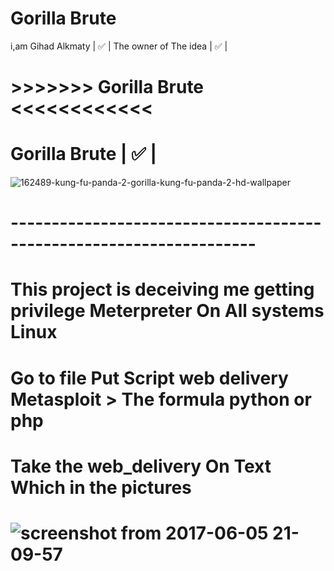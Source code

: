# Gorilla Brute
i,am Gihad Alkmaty | :white_check_mark:  |
The owner of The idea | :white_check_mark:  |
# >>>>>>> Gorilla Brute <<<<<<<<<<<< 

#    Gorilla Brute | :white_check_mark:  |
![162489-kung-fu-panda-2-gorilla-kung-fu-panda-2-hd-wallpaper](https://cloud.githubusercontent.com/assets/25440152/26771119/790c9d02-49bc-11e7-87cc-35ecaa1e2f63.jpg)
# --------------------------------------------------------------------



# This project is deceiving me getting privilege Meterpreter On All systems Linux
# Go to file Put Script web delivery Metasploit > The formula python or php  
# Take the web_delivery  On Text Which in the pictures

# ![screenshot from 2017-06-05 21-09-57](https://cloud.githubusercontent.com/assets/25440152/26807165/14f62a1a-4a55-11e7-8978-6d1e97ba4bc9.png)
